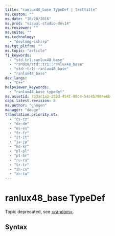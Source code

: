 ```yaml
---
title: "ranlux48_base TypeDef | testtitle"
ms.custom: ""
ms.date: "10/20/2016"
ms.prod: "visual-studio-dev14"
ms.reviewer: ""
ms.suite: ""
ms.technology: 
  - "devlang-csharp"
ms.tgt_pltfrm: ""
ms.topic: "article"
f1_keywords: 
  - "std.tr1.ranlux48_base"
  - "random/std::tr1::ranlux48_base"
  - "std::tr1::ranlux48_base"
  - "ranlux48_base"
dev_langs: 
  - "C++"
helpviewer_keywords: 
  - "ranlux48_base typedef"
ms.assetid: 733ac1a3-252d-454f-88c4-54c4b7984e6b
caps.latest.revision: 8
ms.author: "ghogen"
manager: "douge"
translation.priority.mt: 
  - "cs-cz"
  - "de-de"
  - "es-es"
  - "fr-fr"
  - "it-it"
  - "ja-jp"
  - "ko-kr"
  - "pl-pl"
  - "pt-br"
  - "ru-ru"
  - "tr-tr"
  - "zh-cn"
  - "zh-tw"
---
```

# ranlux48_base TypeDef
Topic deprecated, see [\<random>](../Topic/%3Crandom%3E.md).  
  
## Syntax